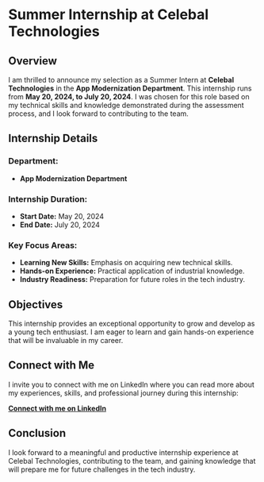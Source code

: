 
# Summer Internship at Celebal Technologies

## Overview

I am thrilled to announce my selection as a Summer Intern at **Celebal Technologies** in the **App Modernization Department**. This internship runs from **May 20, 2024, to July 20, 2024**. I was chosen for this role based on my technical skills and knowledge demonstrated during the assessment process, and I look forward to contributing to the team.

## Internship Details

### Department:
- **App Modernization Department**

### Internship Duration:
- **Start Date:** May 20, 2024
- **End Date:** July 20, 2024

### Key Focus Areas:
- **Learning New Skills:** Emphasis on acquiring new technical skills.
- **Hands-on Experience:** Practical application of industrial knowledge.
- **Industry Readiness:** Preparation for future roles in the tech industry.

## Objectives

This internship provides an exceptional opportunity to grow and develop as a young tech enthusiast. I am eager to learn and gain hands-on experience that will be invaluable in my career.

## Connect with Me

I invite you to connect with me on LinkedIn where you can read more about my experiences, skills, and professional journey during this internship:

[**Connect with me on LinkedIn**](https://www.linkedin.com/in/saurab-sharma-/)

## Conclusion

I look forward to a meaningful and productive internship experience at Celebal Technologies, contributing to the team, and gaining knowledge that will prepare me for future challenges in the tech industry.

